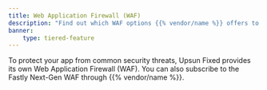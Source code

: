 ```yaml
---
title: Web Application Firewall (WAF)
description: "Find out which WAF options {{% vendor/name %}} offers to help protect your site."
banner: 
    type: tiered-feature
---
```


To protect your app from common security threats,
Upsun Fixed provides its own Web Application Firewall (WAF).
You can also subscribe to the Fastly Next-Gen WAF through {{% vendor/name %}}.